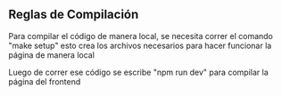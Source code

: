 ## Reglas de Compilación

Para compilar el código de manera local, se necesita correr el comando "make setup" esto crea los archivos necesarios para hacer funcionar la página de manera local

Luego de correr ese código se escribe "npm run dev" para compilar la página del frontend